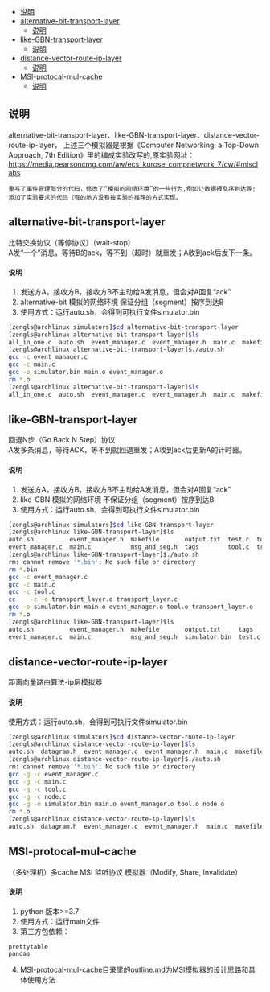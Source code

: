 - [说明](#说明)
- [alternative-bit-transport-layer](#alternative-bit-transport-layer)
    - [说明](#说明-1)
- [like-GBN-transport-layer](#like-gbn-transport-layer)
    - [说明](#说明-2)
- [distance-vector-route-ip-layer](#distance-vector-route-ip-layer)
    - [说明](#说明-3)
- [MSI-protocal-mul-cache](#msi-protocal-mul-cache)
    - [说明](#说明-4)

## 说明
alternative-bit-transport-layer、like-GBN-transport-layer、distance-vector-route-ip-layer，
上述三个模拟器是根据《Computer Networking: a Top-Down Approach, 7th Edition》里的编成实验改写的,原实验网址：https://media.pearsoncmg.com/aw/ecs_kurose_compnetwork_7/cw/#misclabs <br>
```
重写了事件管理部分的代码，修改了“模拟的网络环境”的一些行为,例如让数据报乱序到达等;添加了实验要求的代码（有的地方没有按实验的推荐的方式实现。
```

## alternative-bit-transport-layer
比特交换协议（等停协议）（wait-stop）<br>
A发“一个”消息，等待B的ack，等不到（超时）就重发；A收到ack后发下一条。<br>
#### 说明
1. 发送方A，接收方B，接收方B不主动给A发消息，但会对A回复“ack”<br>
2. alternative-bit 模拟的网络环境 保证分组（segment）按序到达B<br>
3. 使用方式：运行auto.sh，会得到可执行文件simulator.bin
```bash
[zengls@archlinux simulators]$cd alternative-bit-transport-layer 
[zengls@archlinux alternative-bit-transport-layer]$ls
all_in_one.c  auto.sh  event_manager.c  event_manager.h  main.c  makefile  meg_and_seg.h
[zengls@archlinux alternative-bit-transport-layer]$./auto.sh 
gcc -c event_manager.c
gcc -c main.c
gcc -o simulator.bin main.o event_manager.o
rm *.o
[zengls@archlinux alternative-bit-transport-layer]$ls
all_in_one.c  auto.sh  event_manager.c  event_manager.h  main.c  makefile  meg_and_seg.h  simulator.bin
```

## like-GBN-transport-layer
回退N步（Go Back N Step）协议<br>
A发多条消息，等待ACK，等不到就回退重发；A收到ack后更新A的计时器。<br>
#### 说明
1. 发送方A，接收方B，接收方B不主动给A发消息，但会对A回复“ack”<br>
2. like-GBN 模拟的网络环境 不保证分组（segment）按序到达B<br>
3. 使用方式：运行auto.sh，会得到可执行文件simulator.bin
```bash
[zengls@archlinux simulators]$cd like-GBN-transport-layer 
[zengls@archlinux like-GBN-transport-layer]$ls
auto.sh          event_manager.h  makefile       output.txt  test.c  tool.h             transport_layer.h
event_manager.c  main.c           msg_and_seg.h  tags        tool.c  transport_layer.c
[zengls@archlinux like-GBN-transport-layer]$./auto.sh      
rm: cannot remove '*.bin': No such file or directory
rm *.bin
gcc -c event_manager.c
gcc -c main.c
gcc -c tool.c
cc    -c -o transport_layer.o transport_layer.c
gcc -o simulator.bin main.o event_manager.o tool.o transport_layer.o
rm *.o
[zengls@archlinux like-GBN-transport-layer]$ls
auto.sh          event_manager.h  makefile       output.txt     tags    tool.c  transport_layer.c
event_manager.c  main.c           msg_and_seg.h  simulator.bin  test.c  tool.h  transport_layer.h
```

## distance-vector-route-ip-layer
距离向量路由算法-ip层模拟器<br>
#### 说明
使用方式：运行auto.sh，会得到可执行文件simulator.bin
```bash
[zengls@archlinux simulators]$cd distance-vector-route-ip-layer 
[zengls@archlinux distance-vector-route-ip-layer]$ls
auto.sh  datagram.h  event_manager.c  event_manager.h  main.c  makefile  node.c  tags  test.c  tool.c  tool.h
[zengls@archlinux distance-vector-route-ip-layer]$./auto.sh 
rm: cannot remove '*.bin': No such file or directory
gcc -g -c event_manager.c
gcc -g -c main.c
gcc -g -c tool.c
gcc -g -c node.c
gcc -g -o simulator.bin main.o event_manager.o tool.o node.o
rm *.o
[zengls@archlinux distance-vector-route-ip-layer]$ls
auto.sh  datagram.h  event_manager.c  event_manager.h  main.c  makefile  node.c  simulator.bin  tags  test.c  tool.c  tool.h
```

## MSI-protocal-mul-cache
（多处理机）多cache MSI 监听协议 模拟器（Modify, Share, Invalidate）<br>
#### 说明
1. python 版本>=3.7<br>
2. 使用方式：运行main文件<br>
3. 第三方包依赖：
```
prettytable
pandas
```
4. MSI-protocal-mul-cache目录里的[outline.md](MSI-protocol-mul-cache/outline.md)为MSI模拟器的设计思路和具体使用方法

